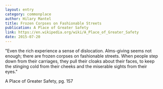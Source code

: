 ```yaml
---
layout: entry
category: commonplace
author: Hilary Mantel
title: Frozen Corpses on Fashionable Streets
publication: A Place of Greater Safety
link: https://en.wikipedia.org/wiki/A_Place_of_Greater_Safety
date: 2015-07-20
---
```


"Even the rich experience a sense of dislocation. Alms-giving seems not enough; there are frozen corpses on fashionable streets. When people step down from their carriages, they pull their cloaks about their faces, to keep the stinging cold from their cheeks and the miserable sights from their eyes."

A Place of Greater Safety, pg. 157
